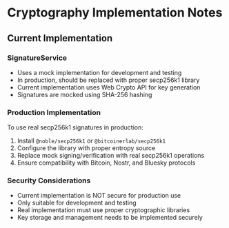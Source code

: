 # Cryptography Implementation Notes

## Current Implementation

### SignatureService
- Uses a mock implementation for development and testing
- In production, should be replaced with proper secp256k1 library
- Current implementation uses Web Crypto API for key generation
- Signatures are mocked using SHA-256 hashing

### Production Implementation
To use real secp256k1 signatures in production:

1. Install `@noble/secp256k1` or `@bitcoinerlab/secp256k1`
2. Configure the library with proper entropy source
3. Replace mock signing/verification with real secp256k1 operations
4. Ensure compatibility with Bitcoin, Nostr, and Bluesky protocols

### Security Considerations
- Current implementation is NOT secure for production use
- Only suitable for development and testing
- Real implementation must use proper cryptographic libraries
- Key storage and management needs to be implemented securely